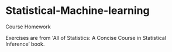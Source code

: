 # Statistical-Machine-learning
Course Homework

Exercises are from 'All of Statistics: A Concise Course in Statistical Inference’ book.

